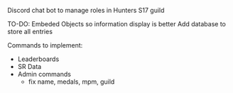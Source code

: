 Discord chat bot to manage roles in Hunters S17 guild

TO-DO:
Embeded Objects so information display is better
Add database to store all entries

Commands to implement:
 - Leaderboards
 - SR Data
 - Admin commands
    - fix name, medals, mpm, guild

